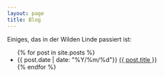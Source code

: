 ```yaml
---
layout: page
title: Blog
---
```

Einiges, das in der Wilden Linde passiert ist:

<ul>
  {% for post in site.posts %}
    <li>
      {{ post.date | date: "%Y/%m/%d"}} <a href="{{ post.url }}">{{ post.title }}</a> 
    </li>
  {% endfor %}
</ul>
